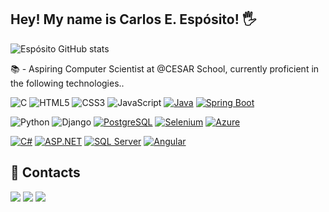## Hey! My name is Carlos E. Espósito! 🖐️

![Espósito GitHub stats](https://github-readme-stats.vercel.app/api?username=carlosesposito22&show_icons=true&theme=radical&cache_seconds=1800)

📚 - Aspiring Computer Scientist at @CESAR School, currently proficient in the following technologies..

![C](https://img.shields.io/badge/C-A8B9CC.svg?style=for-the-badge&logo=C&logoColor=black)
![HTML5](https://img.shields.io/badge/html5-%23E34F26.svg?style=for-the-badge&logo=html5&logoColor=white) 
![CSS3](https://img.shields.io/badge/css3-%231572B6.svg?style=for-the-badge&logo=css3&logoColor=white) 
![JavaScript](https://img.shields.io/badge/javascript-%23323330.svg?style=for-the-badge&logo=javascript&logoColor=white) 
[![Java](https://img.shields.io/badge/Java-007396?style=for-the-badge&logo=openjdk&logoColor=white)](https://www.java.com/)
[![Spring Boot](https://img.shields.io/badge/Spring%20Boot-6DB33F?style=for-the-badge&logo=springboot&logoColor=white)](https://spring.io/projects/spring-boot)

![Python](https://img.shields.io/badge/python-3670A0?style=for-the-badge&logo=python&logoColor=ffdd54) 
![Django](https://img.shields.io/badge/Django-092E20?style=for-the-badge&logo=django&logoColor=white)
[![PostgreSQL](https://img.shields.io/badge/PostgreSQL-316192?style=for-the-badge&logo=postgresql&logoColor=white)](https://www.postgresql.org/)
[![Selenium](https://img.shields.io/badge/Selenium-43B02A?style=for-the-badge&logo=selenium&logoColor=white)](https://www.selenium.dev/)
[![Azure](https://img.shields.io/badge/Azure-0078D4?style=for-the-badge&logo=microsoft-azure&logoColor=white)](https://azure.microsoft.com/)  

[![C#](https://img.shields.io/badge/C%23-239120?style=for-the-badge&logo=c-sharp&logoColor=white)](https://learn.microsoft.com/en-us/dotnet/csharp/)
[![ASP.NET](https://img.shields.io/badge/ASP.NET-512BD4?style=for-the-badge&logo=dotnet&logoColor=white)](https://dotnet.microsoft.com/en-us/apps/aspnet)
[![SQL Server](https://img.shields.io/badge/SQL%20Server-CC2927?style=for-the-badge&logo=microsoftsqlserver&logoColor=white)](https://www.microsoft.com/sql-server)
[![Angular](https://img.shields.io/badge/Angular-DD0031?style=for-the-badge&logo=angular&logoColor=white)](https://angular.io/)

  
## 📅 Contacts
 
<div> 
  <a href="https://www.linkedin.com/in/carlos-eduardo-esp%C3%B3sito-35227530a/" target="_blank"><img src="https://img.shields.io/badge/-🔗LinkedIn-%230077B5?style=for-the-badge&logo=linkedin&logoColor=white"></a>
  <a href="https://instagram.com/carlosesposito22" target="_blank"><img src="https://img.shields.io/badge/-Instagram-%23E4405F?style=for-the-badge&logo=instagram&logoColor=white" target="_blank"></a>
  <a href="https://drive.google.com/file/d/1bM-OCFP4KI90s79-cNWzH-cNZanByZzj/view?usp=drive_link" target="_blank"><img src="https://img.shields.io/badge/-📄Currículo-FF0000?style=for-the-badge&logo=adobeacrobatreader&logoColor=white"></a>
</div>
